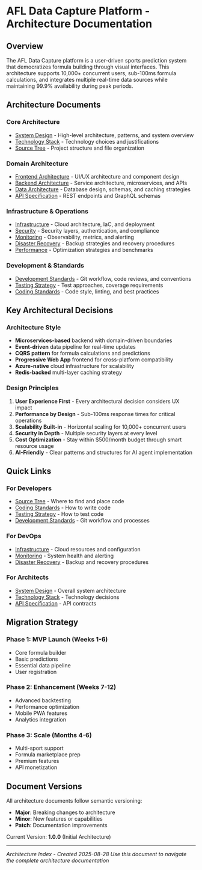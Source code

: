 # AFL Data Capture Platform - Architecture Documentation

## Overview

The AFL Data Capture platform is a user-driven sports prediction system that democratizes formula building through visual interfaces. This architecture supports 10,000+ concurrent users, sub-100ms formula calculations, and integrates multiple real-time data sources while maintaining 99.9% availability during peak periods.

## Architecture Documents

### Core Architecture
- [System Design](./system-design.md) - High-level architecture, patterns, and system overview
- [Technology Stack](./tech-stack.md) - Technology choices and justifications
- [Source Tree](./source-tree.md) - Project structure and file organization

### Domain Architecture
- [Frontend Architecture](./frontend-architecture.md) - UI/UX architecture and component design
- [Backend Architecture](./backend-architecture.md) - Service architecture, microservices, and APIs
- [Data Architecture](./data-architecture.md) - Database design, schemas, and caching strategies
- [API Specification](./api-specification.md) - REST endpoints and GraphQL schemas

### Infrastructure & Operations
- [Infrastructure](./infrastructure.md) - Cloud architecture, IaC, and deployment
- [Security](./security.md) - Security layers, authentication, and compliance
- [Monitoring](./monitoring.md) - Observability, metrics, and alerting
- [Disaster Recovery](./disaster-recovery.md) - Backup strategies and recovery procedures
- [Performance](./performance.md) - Optimization strategies and benchmarks

### Development & Standards
- [Development Standards](./development-standards.md) - Git workflow, code reviews, and conventions
- [Testing Strategy](./testing-strategy.md) - Test approaches, coverage requirements
- [Coding Standards](./coding-standards.md) - Code style, linting, and best practices

## Key Architectural Decisions

### Architecture Style
- **Microservices-based** backend with domain-driven boundaries
- **Event-driven** data pipeline for real-time updates
- **CQRS pattern** for formula calculations and predictions
- **Progressive Web App** frontend for cross-platform compatibility
- **Azure-native** cloud infrastructure for scalability
- **Redis-backed** multi-layer caching strategy

### Design Principles
1. **User Experience First** - Every architectural decision considers UX impact
2. **Performance by Design** - Sub-100ms response times for critical operations
3. **Scalability Built-in** - Horizontal scaling for 10,000+ concurrent users
4. **Security in Depth** - Multiple security layers at every level
5. **Cost Optimization** - Stay within $500/month budget through smart resource usage
6. **AI-Friendly** - Clear patterns and structures for AI agent implementation

## Quick Links

### For Developers
- [Source Tree](./source-tree.md) - Where to find and place code
- [Coding Standards](./coding-standards.md) - How to write code
- [Testing Strategy](./testing-strategy.md) - How to test code
- [Development Standards](./development-standards.md) - Git workflow and processes

### For DevOps
- [Infrastructure](./infrastructure.md) - Cloud resources and configuration
- [Monitoring](./monitoring.md) - System health and alerting
- [Disaster Recovery](./disaster-recovery.md) - Backup and recovery procedures

### For Architects
- [System Design](./system-design.md) - Overall system architecture
- [Technology Stack](./tech-stack.md) - Technology decisions
- [API Specification](./api-specification.md) - API contracts

## Migration Strategy

### Phase 1: MVP Launch (Weeks 1-6)
- Core formula builder
- Basic predictions
- Essential data pipeline
- User registration

### Phase 2: Enhancement (Weeks 7-12)
- Advanced backtesting
- Performance optimization
- Mobile PWA features
- Analytics integration

### Phase 3: Scale (Months 4-6)
- Multi-sport support
- Formula marketplace prep
- Premium features
- API monetization

## Document Versions

All architecture documents follow semantic versioning:
- **Major**: Breaking changes to architecture
- **Minor**: New features or capabilities
- **Patch**: Documentation improvements

Current Version: **1.0.0** (Initial Architecture)

---

*Architecture Index - Created 2025-08-28*
*Use this document to navigate the complete architecture documentation*